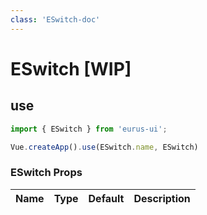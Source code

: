 ```yaml
---
class: 'ESwitch-doc'
---
```

# ESwitch [WIP]

## use

```javascript
import { ESwitch } from 'eurus-ui';

Vue.createApp().use(ESwitch.name, ESwitch)
```
<!--
::::card switch basic

:::code buttonType
<<< ../src/components/button/demo/Type.vue
:::
::::
 -->

### ESwitch Props

| Name | Type | Default | Description |
| --- | --- | --- | --- |


